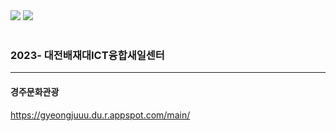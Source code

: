 <img src="https://capsule-render.vercel.app/api?type=cylinder&color=0:0DBDFF,100:FFFF66&text=WELCOME!" />
<img src="https://github-readme-stats.vercel.app/api/top-langs/?username=Janeee205&layout=compact"><br><br>

### 2023- 대전배재대ICT융합새일센터

---

#### 경주문화관광

https://gyeongjuuu.du.r.appspot.com/main/


<!--
**Janeee205/Janeee205** is a ✨ _special_ ✨ repository because its `README.md` (this file) appears on your GitHub profile.

Here are some ideas to get you started:

- 🔭 I’m currently working on ...
- 🌱 I’m currently learning ...
- 👯 I’m looking to collaborate on ...
- 🤔 I’m looking for help with ...
- 💬 Ask me about ...
- 📫 How to reach me: ...
- 😄 Pronouns: ...
- ⚡ Fun fact: ...
-->
